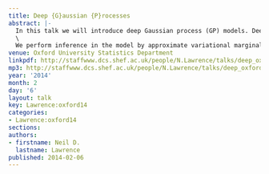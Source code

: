```yaml
---
title: Deep {G}aussian {P}rocesses
abstract: |-
  In this talk we will introduce deep Gaussian process (GP) models. Deep GPs are a deep probabilistic model based on Gaussian process mappings. The data is modelled as the output of a multivariate GP. The inputs to that Gaussian process are then governed by another GP. A single layer model is equivalent to a standard GP or the GP latent variable model (GPLVM). We will motivate these models by considering applications in personalized health.\
  \
  We perform inference in the model by approximate variational marginalization. This results in a strict lower bound on the marginal likelihood of the model which we use for model selection (number of layers and nodes per layer). Deep belief networks are typically applied to relatively large data sets using stochastic gradient descent for optimization. Our fully Bayesian treatment allows for the application of deep models even when data is scarce. Model selection by our variational bound shows that a five layer hierarchy is justified even when modelling a digit data set containing only 150 examples. In the seminar we will briefly review dimensionality reduction via Gaussian processes, before showing how this framework can be extended to build deep models.
venue: Oxford University Statistics Department
linkpdf: http://staffwww.dcs.shef.ac.uk/people/N.Lawrence/talks/deep_oxford14.pdf
mp3: http://staffwww.dcs.shef.ac.uk/people/N.Lawrence/talks/deep_oxford14.mp3
year: '2014'
month: 2
day: '6'
layout: talk
key: Lawrence:oxford14
categories:
- Lawrence:oxford14
sections: 
authors:
- firstname: Neil D.
  lastname: Lawrence
published: 2014-02-06
---
```

